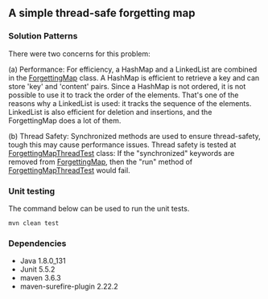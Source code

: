 ## A simple thread-safe forgetting map


### Solution Patterns

There were two concerns for this problem: 

(a) Performance: For efficiency, a HashMap and a LinkedList are combined in the [ForgettingMap](https://github.com/keremkocak5/forgettingmap/blob/master/src/main/java/com/kerem/ForgettingMap.java) class. A HashMap is efficient to retrieve a key and can store 'key' and 'content' pairs. Since a HashMap is not ordered, it is not possible to use it to track the order of the elements. That's one of the reasons why a LinkedList is used: it tracks the sequence of the elements. LinkedList is also efficient for deletion and insertions, and the ForgettingMap does a lot of them. 
                 
(b) Thread Safety: Synchronized methods are used to ensure thread-safety, tough this may cause performance issues. Thread safety is tested at [ForgettingMapThreadTest](https://github.com/keremkocak5/forgettingmap/blob/master/src/test/java/com/kerem/ForgettingMapThreadTest.java) class: If the "synchronized" keywords are removed from [ForgettingMap](https://github.com/keremkocak5/forgettingmap/blob/master/src/main/java/com/kerem/ForgettingMap.java), then the "run" method of [ForgettingMapThreadTest](https://github.com/keremkocak5/forgettingmap/blob/master/src/test/java/com/kerem/ForgettingMapThreadTest.java) would fail.    

### Unit testing

The command below can be used to run the unit tests.
```
mvn clean test
```

### Dependencies 
- Java 1.8.0_131 
- Junit 5.5.2
- maven 3.6.3
- maven-surefire-plugin 2.22.2